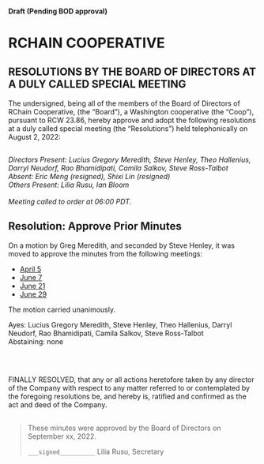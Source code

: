 #### Draft (Pending BOD approval)
<!--Markdown rendering of [2022/08-02/20220802-DocuSign.pdf](/2022/08-02/20220802-DocuSign.pdf)-->

##

# RCHAIN COOPERATIVE

## RESOLUTIONS BY THE BOARD OF DIRECTORS AT A DULY CALLED SPECIAL MEETING
The undersigned, being all of the members of the Board of Directors of RChain Cooperative, (the “Board”), a Washington cooperative 
(the “Coop”), pursuant to RCW 23.86, hereby approve and adopt the following resolutions at a duly called special meeting (the 
“Resolutions”) held telephonically on August 2, 2022:

##

*Directors Present: Lucius Gregory Meredith, Steve Henley, Theo Hallenius, Darryl Neudorf, Rao Bhamidipati, Camila Salkov, Steve Ross-Talbot* \
*Absent: Eric Meng (resigned), Shixi Lin (resigned)* \
*Others Present:  Lilia Rusu, Ian Bloom* \
\
*Meeting called to order at 06:00 PDT.*

##

## Resolution: Approve Prior Minutes

On a motion by Greg Meredith, and seconded by Steve Henley, it was moved to approve the minutes from the following meetings:

*   [April 5](https://github.com/rchain/board/tree/master/2022/04-05)
*   [June 7](https://github.com/rchain/board/tree/master/2022/06-07)
*   [June 21](https://github.com/rchain/board/tree/master/2022/06-21)
*   [June 29](https://github.com/rchain/board/tree/master/2022/06-29)

The motion carried unanimously.

Ayes: Lucius Gregory Meredith, Steve Henley, Theo Hallenius, Darryl Neudorf, Rao Bhamidipati, Camila Salkov, Steve Ross-Talbot \
Abstaining: none

<br>

##

FINALLY RESOLVED, that any or all actions heretofore taken by any director of the Company with respect to any matter referred to or contemplated by the foregoing resolutions be, and hereby is, ratified and confirmed as the act and deed of the Company.

##

>These minutes were approved by the Board of Directors on September xx, 2022.
>
> `___signed__________`
> Lilia Rusu, Secretary
